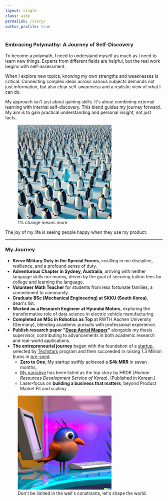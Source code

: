 ```yaml
---
layout: single
class: wide
permalink: /story/
author_profile: true
---
```


### Embracing Polymathy: A Journey of Self-Discovery

To become a polymath, I need to understand myself as much as I need to learn new things. Experts from different fields are helpful, but the real work begins with self-assessment.

When I explore new topics, knowing my own strengths and weaknesses is critical. Connecting complex ideas across various subjects demands not just information, but also clear self-awareness and a realistic view of what I can do.

My approach isn't just about gaining skills. It's about combining external learning with internal self-discovery. This blend guides my journey forward. My aim is to gain practical understanding and personal insight, not just facts.

<figure>
    <img src="../img/penguins_time_square.png" alt="different penguin" width="300" height="300">
    <figcaption>1% change means more.</figcaption>
</figure>

The joy of my life is seeing people happy when they use my product.

---

### My Journey

- **Serve Military Duty in the Special Forces**, instilling in me discipline, resilience, and a profound sense of duty.
- **Adventurous Chapter in Sydney, Australia**, arriving with neither language skills nor money, driven by the goal of securing tuition fees for college and learning the language.  
- **Volunteer Math Teacher** for students from less fortunate families, a commitment to community.
- **Graduate BSc (Mechanical Engineering) at SKKU (South Korea)**, dean's list.
- **Worked as a Research Engineer at Hyundai Motors**, exploring the transformative role of data science in electric vehicle manufacturing.
- **Completed an MSc in Robotics as Top** at RWTH Aachen University (Germany), blending academic pursuits with professional experience.  
- **Publish research paper "[Deep Aerial Mapper](https://www.arxiv.org/abs/2410.00769)"** alongside my thesis supervisor, contributing to advancements in both academic research and real-world applications.  
- **The entrepreneurial journey** began with the foundation of a [startup](https://www.hexafarms.com), selected by [Techstars](https://www.linkedin.com/posts/techstars-berlin_indoorfarms-verticalindoorfarms-foodproduction-activity-6991309954343145472-c1hj?utm_source=share&utm_medium=member_desktop) program and then succeeded in raising 1.3 Million Euros in [pre-seed](https://www.eu-startups.com/2024/05/berlin-based-agtech-hexafarms-secures-e1-3-million-pre-seed-to-empower-commercial-indoor-farmers/).
  - **Zero to One**, My startup swiftly achieved a **$4k MRR** in seven months,
  - [My narrative](https://www.worldjob.or.kr/info/bbs/ovseaAdvnStry/view.do?menuId=1000006395&bbscttNo=192537) has been listed as the top story by HRDK (<i>Human Resources Development Service of Korea</i>). (Published in Korean.)
  - Laser-focus on **building a business that matters**, beyond Product Market Fit and scaling.


<figure>
    <img src="../img/bird_aquarium.png" alt="bird in aquarium" width="300" height="300">
    <figcaption>Don't be limited in the well's constraints, let's shape the world.</figcaption>
</figure>